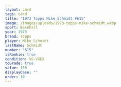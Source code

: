 ```yaml
---
layout: card
tags: card
title: "1973 Topps Mike Schmidt #615"
image: /images/uploads/1973-topps-mike-schmidt.webp
sport: Baseball
year: 1973
brand: Topps
player: Mike Schmidt
lastName: Schmidt
number: "615"
isRookie: true
condition: VG-VGEX
toGrade: true
value: 155
displayCase: ""
order: 10
---
```

